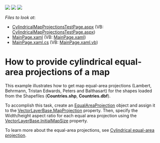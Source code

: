 <!-- default badges list -->
![](https://img.shields.io/endpoint?url=https://codecentral.devexpress.com/api/v1/VersionRange/128571012/12.2.7%2B)
[![](https://img.shields.io/badge/Open_in_DevExpress_Support_Center-FF7200?style=flat-square&logo=DevExpress&logoColor=white)](https://supportcenter.devexpress.com/ticket/details/E4397)
[![](https://img.shields.io/badge/📖_How_to_use_DevExpress_Examples-e9f6fc?style=flat-square)](https://docs.devexpress.com/GeneralInformation/403183)
<!-- default badges end -->
<!-- default file list -->
*Files to look at*:

* [CylindricalMapProjectionsTestPage.aspx](./CS/CylindricalMapProjections.Web/CylindricalMapProjectionsTestPage.aspx) (VB: [CylindricalMapProjectionsTestPage.aspx](./VB/CylindricalMapProjections.Web/CylindricalMapProjectionsTestPage.aspx))
* [MainPage.xaml](./CS/CylindricalMapProjections/MainPage.xaml) (VB: [MainPage.xaml](./VB/CylindricalMapProjections/MainPage.xaml))
* [MainPage.xaml.cs](./CS/CylindricalMapProjections/MainPage.xaml.cs) (VB: [MainPage.xaml.vb](./VB/CylindricalMapProjections/MainPage.xaml.vb))
<!-- default file list end -->
# How to provide cylindrical equal-area projections of a map


<p>This example illustrates how to get map equal-area projections (Lambert, Behrmann, Tristan Edwards, Peters and Balthasart) for the shapes loaded from the Shapefiles (<strong>Countries.shp</strong>, <strong>Countries.dbf</strong>).</p><p>To accomplish this task, create an <a href="http://help.devexpress.com/#Silverlight/clsDevExpressXpfMapEqualAreaProjectiontopic"><u>EqualAreaProjection</u></a> object and assign it to the <a href="http://help.devexpress.com/#Silverlight/DevExpressXpfMapVectorLayerBase_MapProjectiontopic"><u>VectorLayerBase.MapProjection</u></a> property. Then, specify the Width/height aspect ratio for each equal area projection using the <a href="http://help.devexpress.com/#Silverlight/DevExpressXpfMapVectorLayerBase_InitialMapSizetopic"><u>VectorLayerBase.InitialMapSize</u></a> property. </p><p>To learn more about the equal-area projections, see <a href="http://en.wikipedia.org/wiki/Cylindrical_equal-area_projection"><u>Cylindrical equal-area projection</u></a>. </p><p><br />
</p>

<br/>


